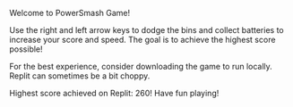 Welcome to PowerSmash Game!

Use the right and left arrow keys to dodge the bins and collect batteries to increase your score and speed. The goal is to achieve the highest score possible!

For the best experience, consider downloading the game to run locally. Replit can sometimes be a bit choppy.

Highest score achieved on Replit: 260! Have fun playing!
